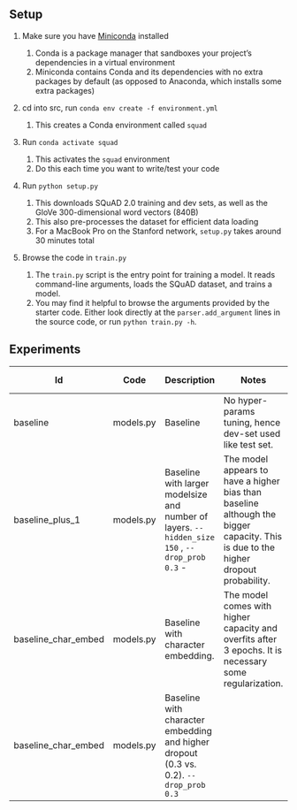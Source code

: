 ## Setup

1. Make sure you have [Miniconda](https://conda.io/docs/user-guide/install/index.html#regular-installation) installed
    1. Conda is a package manager that sandboxes your project’s dependencies in a virtual environment
    2. Miniconda contains Conda and its dependencies with no extra packages by default (as opposed to Anaconda, which installs some extra packages)

2. cd into src, run `conda env create -f environment.yml`
    1. This creates a Conda environment called `squad`

3. Run `conda activate squad`
    1. This activates the `squad` environment
    2. Do this each time you want to write/test your code
  
4. Run `python setup.py`
    1. This downloads SQuAD 2.0 training and dev sets, as well as the GloVe 300-dimensional word vectors (840B)
    2. This also pre-processes the dataset for efficient data loading
    3. For a MacBook Pro on the Stanford network, `setup.py` takes around 30 minutes total  

5. Browse the code in `train.py`
    1. The `train.py` script is the entry point for training a model. It reads command-line arguments, loads the SQuAD dataset, and trains a model.
    2. You may find it helpful to browse the arguments provided by the starter code. Either look directly at the `parser.add_argument` lines in the source code, or run `python train.py -h`.
    
    
## Experiments 

Id | Code | Description | Notes |  load_path |train-NLL |  train-F1 |  train-EM | train-AvNA | dev-NLL |  dev-F1 |  dev-EM | dev-AvNA | 
--- | --- | --- | --- | --- | --- | --- | --- |--- |--- |--- |--- |--- |
baseline | models.py | Baseline | No hyper-params tuning, hence dev-set used like test set. | save/train/baseline-05/best.pth.tar | 1.73 | 76.40 | 68.82 | 85.71 |3.35 | 57.31 | 53.87 | 64.44 |
baseline_plus_1 | models.py | Baseline with larger modelsize and number of layers. `--hidden_size 150` , `--drop_prob 0.3` -  | The model appears to have a higher bias than baseline although the bigger capacity. This is due to the higher dropout probability. | save/train/baseline_plus_1-01/best.pth.tar | 02.27| 68.44 |60.75 | 80.29 | 03.22 | 56.62 | 53.25 | 63.75 |
baseline_char_embed | models.py | Baseline with character embedding. | The model comes with higher capacity and overfits after 3 epochs. It is necessary some regularization. | save/train/baseline_char_embed-04/best.pth.tar | |  | |  | 05.27 | 52.19 | 52.19 | 52.14|
baseline_char_embed | models.py | Baseline with character embedding and higher dropout (0.3 vs. 0.2). `--drop_prob 0.3` |  | save/train/baseline_char_embed-05/best.pth.tar | |  | |  | 05.27 | 52.19 | 52.19 | 52.14|
